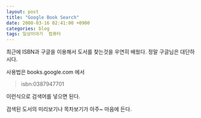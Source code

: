 ```yaml
---
layout: post
title: "Google Book Search"
date: 2008-03-16 02:41:00 +0900
categories: blog
tags: 일상이야기  컴퓨터
---
```


최근에 ISBN과 구글을 이용해서 도서를 찾는것을 우연히 배웠다.
정말 구글님은 대단하시다.

사용법은 books.google.com 에서
> isbn:0387947701

이런식으로 검색어를 넣으면 된다.

검색된 도서의 미리보기나 목차보기가 아주~ 마음에 든다.

